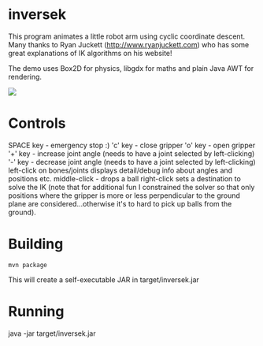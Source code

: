 # inversek

This program animates a little robot arm using cyclic coordinate descent. Many thanks to Ryan Juckett 
(http://www.ryanjuckett.com) who has some great explanations of IK algorithms on his website!

The demo uses Box2D for physics, libgdx for maths and plain Java AWT for rendering.

![](https://github.com/toby1984/inversek/blob/master/screenshot.png?raw=true "")

# Controls

SPACE key - emergency stop :)
'c' key - close gripper
'o' key - open gripper
'+' key - increase joint angle (needs to have a joint selected by left-clicking)
'-' key - decrease joint angle (needs to have a joint selected by left-clicking)
left-click on bones/joints displays detail/debug info about angles and positions etc.
middle-click - drops a ball
right-click sets a destination to solve the IK (note that for additional fun I constrained the solver so that only positions where the gripper is more or less perpendicular to the ground plane are considered...otherwise it's to hard to pick up balls from the ground). 

# Building

    mvn package

This will create a self-executable JAR in target/inversek.jar

# Running

java -jar target/inversek.jar
